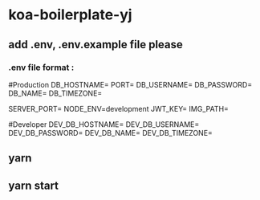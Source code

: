 # koa-boilerplate-yj

## add .env, .env.example file please

### .env file format :

#Production
DB_HOSTNAME=
PORT=
DB_USERNAME=
DB_PASSWORD=
DB_NAME=
DB_TIMEZONE=

SERVER_PORT=
NODE_ENV=development
JWT_KEY=
IMG_PATH=

#Developer
DEV_DB_HOSTNAME=
DEV_DB_USERNAME=
DEV_DB_PASSWORD=
DEV_DB_NAME=
DEV_DB_TIMEZONE=

## yarn
## yarn start
